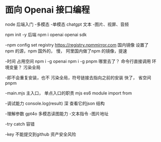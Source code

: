 # 面向 Openai 接口编程
node 后端入门
-多模态
 -单模态
  chatgpt 文本
  -图片、视屏、音频
  
npm init -y 后端
npm i openai openai sdk


-npm config set registry https://registry.npmmirror.com 国内镜像
设置了 npm 的源，npm 国外的， 慢， 阿里国内做了npm 的镜像，提速


-时间 占用空间
npm i -g openai 
npm i -g pnpm
哪里去了？ 命令行直接调用 环境变量？ 污染全局

-即不会重复安装，也不 污染全局，符号链接去指向之前的安装
快了， 省空间 pnpm

-main.mjs 主入口， 单点入口的职责
mjs es6 module import from 

-调试能力
 console.log(result) 深 查看它的json 结构
 
 -理解参数
 gpt4o 多模态读图能力
  -文本指令
  -图片地址

  -try catch
  容错

  -key 不能提交到github
  资产安全风险
